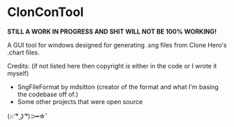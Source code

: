 # ClonConTool

<b>STILL A WORK IN PROGRESS AND SHIT WILL NOT BE 100% WORKING!</B>

A GUI tool for windows designed for generating .sng files from Clone Hero's .chart files.

Credits: (if not listed here then copyright is either in the code or I wrote it myself)
- SngFileFormat by mdsitton (creator of the format and what I'm basing the codebase off of.)
- Some other projects that were open source

(∩ ͡° ͜ʖ ͡°)⊃━☆ﾟ
